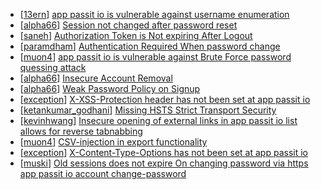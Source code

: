 * [[13ern](https://hackerone.com/13ern)] [app passit io is vulnerable against username enumeration](https://hackerone.com/reports/394060)
* [[alpha66](https://hackerone.com/alpha66)] [Session not changed after password reset](https://hackerone.com/reports/338518)
* [[saneh](https://hackerone.com/saneh)] [Authorization Token is Not expiring After Logout](https://hackerone.com/reports/337426)
* [[paramdham](https://hackerone.com/paramdham)] [Authentication Required When password change ](https://hackerone.com/reports/335717)
* [[muon4](https://hackerone.com/muon4)] [app passit io is vulnerable against Brute Force password quessing attack](https://hackerone.com/reports/337181)
* [[alpha66](https://hackerone.com/alpha66)] [Insecure Account Removal](https://hackerone.com/reports/338523)
* [[alpha66](https://hackerone.com/alpha66)] [Weak Password Policy on Signup](https://hackerone.com/reports/339991)
* [[exception](https://hackerone.com/exception)] [ X-XSS-Protection header has not been set at app passit io](https://hackerone.com/reports/352734)
* [[ketankumar_godhani](https://hackerone.com/ketankumar_godhani)] [Missing HSTS Strict Transport Security ](https://hackerone.com/reports/355958)
* [[kevinhwang](https://hackerone.com/kevinhwang)] [Insecure opening of external links in app passit io list allows for reverse tabnabbing](https://hackerone.com/reports/359453)
* [[muon4](https://hackerone.com/muon4)] [CSV-injection in export functionality](https://hackerone.com/reports/335447)
* [[exception](https://hackerone.com/exception)] [X-Content-Type-Options has not been set at app passit io](https://hackerone.com/reports/354512)
* [[muski](https://hackerone.com/muski)] [Old sessions does not expire On changing password via https  app passit io account change-password ](https://hackerone.com/reports/357625)
